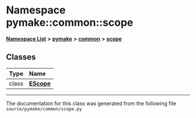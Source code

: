 
# Namespace pymake::common::scope



[**Namespace List**](namespaces.md) **>** [**pymake**](namespacepymake.md) **>** [**common**](namespacepymake_1_1common.md) **>** [**scope**](namespacepymake_1_1common_1_1scope.md)















## Classes

| Type | Name |
| ---: | :--- |
| class | [**EScope**](classpymake_1_1common_1_1scope_1_1EScope.md) <br> |














------------------------------
The documentation for this class was generated from the following file `source/pymake/common/scope.py`